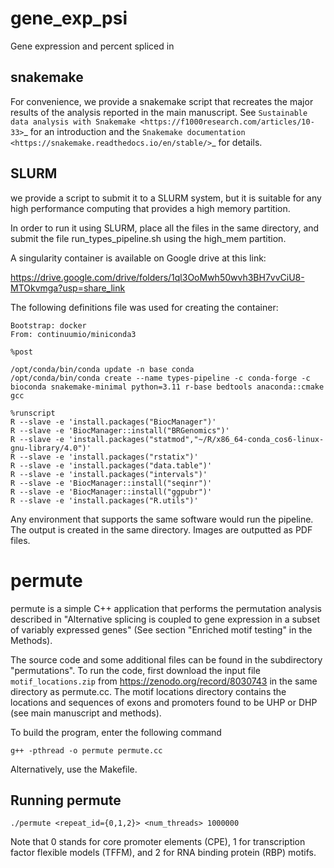 # gene_exp_psi
Gene expression and percent spliced in


## snakemake

For convenience, we provide a snakemake script that recreates the major results of the analysis reported in the main manuscript.
See `Sustainable data analysis with Snakemake <https://f1000research.com/articles/10-33>`_ for an introduction 
and the `Snakemake documentation <https://snakemake.readthedocs.io/en/stable/>`_ for details.

## SLURM

we provide a script to submit it to a SLURM system, but it is suitable for any high performance computing that provides a high memory partition.

In order to run it using SLURM, place all the files in the same directory, and submit the file run_types_pipeline.sh using the high_mem partition. 

A singularity container is available on Google drive at this link: 

https://drive.google.com/drive/folders/1ql3OoMwh50wvh3BH7vvCiU8-MTOkvmga?usp=share_link

The following definitions file was used for creating the container:
```
Bootstrap: docker
From: continuumio/miniconda3

%post

/opt/conda/bin/conda update -n base conda
/opt/conda/bin/conda create --name types-pipeline -c conda-forge -c bioconda snakemake-minimal python=3.11 r-base bedtools anaconda::cmake gcc

%runscript
R --slave -e 'install.packages("BiocManager")'
R --slave -e 'BiocManager::install("BRGenomics")'
R --slave -e 'install.packages("statmod","~/R/x86_64-conda_cos6-linux-gnu-library/4.0")'
R --slave -e 'install.packages("rstatix")'
R --slave -e 'install.packages("data.table")'
R --slave -e 'install.packages("intervals")'
R --slave -e 'BiocManager::install("seqinr")'
R --slave -e 'BiocManager::install("ggpubr")'
R --slave -e 'install.packages("R.utils")'
```


Any environment that supports the same software would run the pipeline. The output is created in the same directory. Images are outputted as PDF files.


# permute

permute is a simple C++ application that performs the permutation analysis described in "Alternative splicing is coupled to gene expression in a subset of variably expressed genes" (See section "Enriched motif testing" in the Methods).

The source code and some additional files can be found in the subdirectory "permutations". To run the code, first download the input file ``motif_locations.zip`` from https://zenodo.org/record/8030743 in the same directory as permute.cc. The motif locations directory contains
the locations and sequences of exons and promoters found to be UHP or DHP (see main manuscript and methods).


To build the program, enter the following command


```
g++ -pthread -o permute permute.cc
```

Alternatively, use the Makefile.


## Running permute

```
./permute <repeat_id={0,1,2}> <num_threads> 1000000
```

Note that 0 stands for core promoter elements (CPE), 1 for transcription factor flexible models (TFFM), and 2 for RNA binding protein (RBP) motifs.